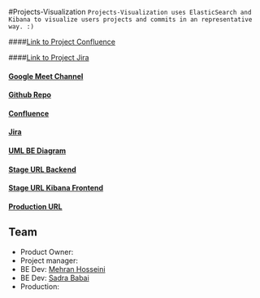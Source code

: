 #Projects-Visualization
````Projects-Visualization uses ElasticSearch and Kibana to visualize users projects and commits in an representative way. :)````

####[Link to Project Confluence]("https://kingcode.atlassian.net/wiki/spaces/KINGCODE/pages/504299521/PROJECTS-VISUALIZATION")

####[Link to Project Jira]("https://kingcode.atlassian.net/jira/software/c/projects/PHOTCODE/issues/PHOTCODE-6?filter=allissues")

#### [Google Meet Channel](https://meet.google.com/mfm-srwx-bxv)

#### [Github Repo](https://github.com/KING-0-CODE/Projects-Visualization.git)

#### [Confluence](https://kingcode.atlassian.net/wiki/spaces/KINGCODE/pages/504299521/PROJECTS-VISUALIZATION)

#### [Jira](https:)

#### [UML BE Diagram](https:)

#### [Stage URL Backend](https:)

#### [Stage URL Kibana Frontend](https:)

#### [Production URL](https:)

## Team

* Product Owner: []()
* Project manager: []()
* BE Dev: [Mehran Hosseini](mehran.hosseini@ebcont.com)
* BE Dev: [Sadra Babai](adrian.ryszka@ebcont.com)
* Production: []()
